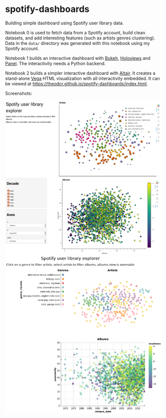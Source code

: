 # spotify-dashboards

Building simple dashboard using Spotify user library data.

Notebook 0 is used to fetch data from a Spotify account, build clean datasets, and add interesting features (such as artists genres clustering). Data in the `data/` directory was generated with this notebook using my Spotify account.

Notebook 1 builds an interactive dashboard with [Bokeh](https://bokeh.pydata.org/en/latest/), [Holoviews](http://holoviews.org/) and [Panel](https://panel.pyviz.org/index.html). The interactivity needs a Python backend.

Notebook 2 builds a simpler interactive dashboard with [Altair](https://altair-viz.github.io/). It creates a stand-alone [Vega](https://vega.github.io/vega/) HTML visualization with all interactivity embedded. It can be viewed at https://theodcr.github.io/spotify-dashboards/index.html.

Screenshots:

<img src="images/bokeh_dashboard.png" width="700">

<img src="images/altair_dashboard.png" width="700">

